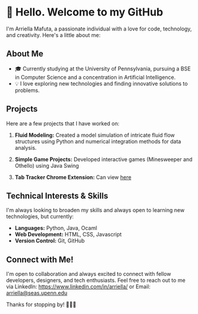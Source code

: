 # 👋 Hello. Welcome to my GitHub

I'm Arriella Mafuta, a passionate individual with a love for code, technology, and creativity. Here's a little about me:

##  About Me
- 🎓 Currently studying at the University of Pennsylvania, pursuing a BSE in Computer Science and a concentration in Artificial Intelligence.
- 💡 I love exploring new technologies and finding innovative solutions to problems.

##  Projects

Here are a few projects that I have worked on:

1. **Fluid Modeling:** Created a model simulation of intricate fluid flow structures using Python and numerical integration methods for data analysis.

2. **Simple Game Projects:** Developed interactive games (Minesweeper and Othello) using Java Swing
   
3.  **Tab Tracker Chrome Extension:** Can view [here](https://github.com/arriellam/Tab-Tracker-Chrome-Extension)
   
##  Technical Interests & Skills

I'm always looking to broaden my skills and always open to learning new technologies, but currently:

- **Languages:** Python, Java, Ocaml
- **Web Development:** HTML, CSS, Javascript
- **Version Control:** Git, GitHub

##  Connect with Me!

I'm open to collaboration and always excited to connect with fellow developers, designers, and tech enthusiasts.
Feel free to reach out to me via LinkedIn: https://www.linkedin.com/in/arriella/ or Email: arriella@seas.upenn.edu

Thanks for stopping by! 👨‍💻✨


<!---
arriellam/arriellam is a ✨ special ✨ repository because its `README.md` (this file) appears on your GitHub profile.
You can click the Preview link to take a look at your changes.
--->
